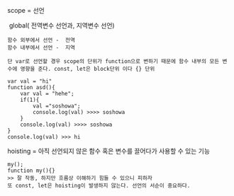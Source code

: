 scope = 선언 

​	global( 전역변수 선언과, 지역변수 선언)

```
함수 외부에서 선언 -  전역
함수 내부에서 선언 -  지역

단 var로 선언할 경우 scope의 단위가 function으로 변하기 때문에 함수 내부의 모든 변수에 영향을 준다. const, let은 block단위 이다 {} 단위

var val = "hi"
function asd(){
	var val = "hehe";
	if(1){
		val ="soshowa";
		console.log(val) >>>> soshowa
	}
	console.log(val) >>>> soshowa
}
console.log(val) >>> hi
```

hoisting = 아직 선언되지 않은 함수 혹은 변수를 끌어다가 사용할 수 있는 기능

```
my();
function my(){} 
>> 잘 작동, 하지만 흐름상 이해하기 힘들 수 있으니 피하자
또 const, let은 hoisting이 발생하지 않는다. 선언의 서순이 중요하다.
```

